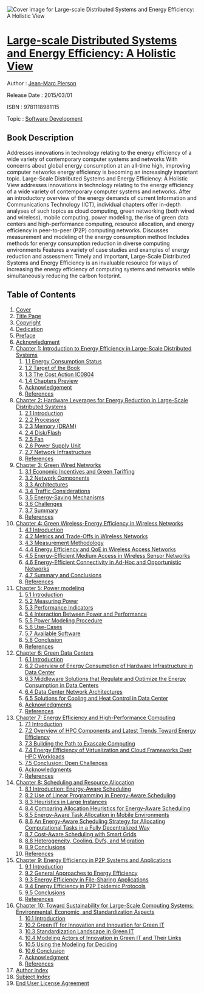 ![Cover image for Large-scale Distributed Systems and Energy Efficiency: A Holistic View](https://imgdetail.ebookreading.net/cover/cover/software_development/EB9781118981115.jpg)

[Large-scale Distributed Systems and Energy Efficiency: A Holistic View](https://ebookreading.net/view/book/Large-scale+Distributed+Systems+and+Energy+Efficiency%3A+A+Holistic+View-EB9781118981115_1.html "Large-scale Distributed Systems and Energy Efficiency: A Holistic View")
====================================================================================================================

Author : [Jean-Marc Pierson](https://ebookreading.net/search/author/Jean-Marc+Pierson)

Release Date : 2015/03/01

ISBN : 9781118981115

Topic : [Software Development](https://ebookreading.net/search/category/software-development)

Book Description
-----------------

Addresses innovations in technology relating to the energy efficiency of a wide variety of contemporary computer systems and networks
With concerns about global energy consumption at an all-time high, improving computer networks energy efficiency is becoming an increasingly important topic. Large-Scale Distributed Systems and Energy Efficiency: A Holistic View addresses innovations in technology relating to the energy efficiency of a wide variety of contemporary computer systems and networks. After an introductory overview of the energy demands of current Information and Communications Technology (ICT), individual chapters offer in-depth analyses of such topics as cloud computing, green networking (both wired and wireless), mobile computing, power modeling, the rise of green data centers and high-performance computing, resource allocation, and energy efficiency in peer-to-peer (P2P) computing networks.
Discusses measurement and modeling of the energy consumption method
Includes methods for energy consumption reduction in diverse computing environments
Features a variety of case studies and examples of energy reduction and assessment
Timely and important, Large-Scale Distributed Systems and Energy Efficiency is an invaluable resource for ways of increasing the energy efficiency of computing systems and networks while simultaneously reducing the carbon footprint.
              
Table of Contents
-----------------

1. [Cover](https://ebookreading.net/view/book/Large-scale+Distributed+Systems+and+Energy+Efficiency%3A+A+Holistic+View-EB9781118981115_1.html#coverstart)
1. [Title Page](https://ebookreading.net/view/book/Large-scale+Distributed+Systems+and+Energy+Efficiency%3A+A+Holistic+View-EB9781118981115_4.html#titlepage)
1. [Copyright](https://ebookreading.net/view/book/Large-scale+Distributed+Systems+and+Energy+Efficiency%3A+A+Holistic+View-EB9781118981115_5.html)
1. [Dedication](https://ebookreading.net/view/book/Large-scale+Distributed+Systems+and+Energy+Efficiency%3A+A+Holistic+View-EB9781118981115_6.html)
1. [Preface](https://ebookreading.net/view/book/Large-scale+Distributed+Systems+and+Energy+Efficiency%3A+A+Holistic+View-EB9781118981115_7.html#f1)
1. [Acknowledgment](https://ebookreading.net/view/book/Large-scale+Distributed+Systems+and+Energy+Efficiency%3A+A+Holistic+View-EB9781118981115_8.html#f2)
1. [Chapter 1: Introduction to Energy Efficiency in Large-Scale Distributed Systems](https://ebookreading.net/view/book/Large-scale+Distributed+Systems+and+Energy+Efficiency%3A+A+Holistic+View-EB9781118981115_9.html#c1)
    1. [1.1 Energy Consumption Status](https://ebookreading.net/view/book/Large-scale+Distributed+Systems+and+Energy+Efficiency%3A+A+Holistic+View-EB9781118981115_9.html#c01_level1_1)
    1. [1.2 Target of the Book](https://ebookreading.net/view/book/Large-scale+Distributed+Systems+and+Energy+Efficiency%3A+A+Holistic+View-EB9781118981115_9.html#c01_level1_2)
    1. [1.3 The Cost Action IC0804](https://ebookreading.net/view/book/Large-scale+Distributed+Systems+and+Energy+Efficiency%3A+A+Holistic+View-EB9781118981115_9.html#c01_level1_3)
    1. [1.4 Chapters Preview](https://ebookreading.net/view/book/Large-scale+Distributed+Systems+and+Energy+Efficiency%3A+A+Holistic+View-EB9781118981115_9.html#c01_level1_4)
    1. [Acknowledgement](https://ebookreading.net/view/book/Large-scale+Distributed+Systems+and+Energy+Efficiency%3A+A+Holistic+View-EB9781118981115_9.html#c01_level1_5)
    1. [References](https://ebookreading.net/view/book/Large-scale+Distributed+Systems+and+Energy+Efficiency%3A+A+Holistic+View-EB9781118981115_9.html#c01_level1_6)
1. [Chapter 2: Hardware Leverages for Energy Reduction in Large-Scale Distributed Systems](https://ebookreading.net/view/book/Large-scale+Distributed+Systems+and+Energy+Efficiency%3A+A+Holistic+View-EB9781118981115_10.html#c2)
    1. [2.1 Introduction](https://ebookreading.net/view/book/Large-scale+Distributed+Systems+and+Energy+Efficiency%3A+A+Holistic+View-EB9781118981115_10.html#c02_level1_1)
    1. [2.2 Processor](https://ebookreading.net/view/book/Large-scale+Distributed+Systems+and+Energy+Efficiency%3A+A+Holistic+View-EB9781118981115_10.html#c02_level1_2)
    1. [2.3 Memory (DRAM)](https://ebookreading.net/view/book/Large-scale+Distributed+Systems+and+Energy+Efficiency%3A+A+Holistic+View-EB9781118981115_10.html#c02_level1_3)
    1. [2.4 Disk/Flash](https://ebookreading.net/view/book/Large-scale+Distributed+Systems+and+Energy+Efficiency%3A+A+Holistic+View-EB9781118981115_10.html#c02_level1_4)
    1. [2.5 Fan](https://ebookreading.net/view/book/Large-scale+Distributed+Systems+and+Energy+Efficiency%3A+A+Holistic+View-EB9781118981115_10.html#c02_level1_5)
    1. [2.6 Power Supply Unit](https://ebookreading.net/view/book/Large-scale+Distributed+Systems+and+Energy+Efficiency%3A+A+Holistic+View-EB9781118981115_10.html#c02_level1_6)
    1. [2.7 Network Infrastructure](https://ebookreading.net/view/book/Large-scale+Distributed+Systems+and+Energy+Efficiency%3A+A+Holistic+View-EB9781118981115_10.html#c02_level1_7)
    1. [References](https://ebookreading.net/view/book/Large-scale+Distributed+Systems+and+Energy+Efficiency%3A+A+Holistic+View-EB9781118981115_10.html#c02_level1_8)
1. [Chapter 3: Green Wired Networks](https://ebookreading.net/view/book/Large-scale+Distributed+Systems+and+Energy+Efficiency%3A+A+Holistic+View-EB9781118981115_11.html#c3)
    1. [3.1 Economic Incentives and Green Tariffing](https://ebookreading.net/view/book/Large-scale+Distributed+Systems+and+Energy+Efficiency%3A+A+Holistic+View-EB9781118981115_11.html#c03_level1_1)
    1. [3.2 Network Components](https://ebookreading.net/view/book/Large-scale+Distributed+Systems+and+Energy+Efficiency%3A+A+Holistic+View-EB9781118981115_11.html#c03_level1_2)
    1. [3.3 Architectures](https://ebookreading.net/view/book/Large-scale+Distributed+Systems+and+Energy+Efficiency%3A+A+Holistic+View-EB9781118981115_11.html#c03_level1_3)
    1. [3.4 Traffic Considerations](https://ebookreading.net/view/book/Large-scale+Distributed+Systems+and+Energy+Efficiency%3A+A+Holistic+View-EB9781118981115_11.html#c03_level1_4)
    1. [3.5 Energy-Saving Mechanisms](https://ebookreading.net/view/book/Large-scale+Distributed+Systems+and+Energy+Efficiency%3A+A+Holistic+View-EB9781118981115_11.html#c03_level1_5)
    1. [3.6 Challenges](https://ebookreading.net/view/book/Large-scale+Distributed+Systems+and+Energy+Efficiency%3A+A+Holistic+View-EB9781118981115_11.html#c03_level1_6)
    1. [3.7 Summary](https://ebookreading.net/view/book/Large-scale+Distributed+Systems+and+Energy+Efficiency%3A+A+Holistic+View-EB9781118981115_11.html#c03_level1_7)
    1. [References](https://ebookreading.net/view/book/Large-scale+Distributed+Systems+and+Energy+Efficiency%3A+A+Holistic+View-EB9781118981115_11.html#c03_level1_8)
1. [Chapter 4: Green Wireless-Energy Efficiency in Wireless Networks](https://ebookreading.net/view/book/Large-scale+Distributed+Systems+and+Energy+Efficiency%3A+A+Holistic+View-EB9781118981115_12.html#c4)
    1. [4.1 Introduction](https://ebookreading.net/view/book/Large-scale+Distributed+Systems+and+Energy+Efficiency%3A+A+Holistic+View-EB9781118981115_12.html#c04_level1_1)
    1. [4.2 Metrics and Trade-Offs in Wireless Networks](https://ebookreading.net/view/book/Large-scale+Distributed+Systems+and+Energy+Efficiency%3A+A+Holistic+View-EB9781118981115_12.html#c04_level1_2)
    1. [4.3 Measurement Methodology](https://ebookreading.net/view/book/Large-scale+Distributed+Systems+and+Energy+Efficiency%3A+A+Holistic+View-EB9781118981115_12.html#c04_level1_3)
    1. [4.4 Energy Efficiency and QoE in Wireless Access Networks](https://ebookreading.net/view/book/Large-scale+Distributed+Systems+and+Energy+Efficiency%3A+A+Holistic+View-EB9781118981115_12.html#c04_level1_4)
    1. [4.5 Energy-Efficient Medium Access in Wireless Sensor Networks](https://ebookreading.net/view/book/Large-scale+Distributed+Systems+and+Energy+Efficiency%3A+A+Holistic+View-EB9781118981115_12.html#c04_level1_5)
    1. [4.6 Energy-Efficient Connectivity in Ad-Hoc and Opportunistic Networks](https://ebookreading.net/view/book/Large-scale+Distributed+Systems+and+Energy+Efficiency%3A+A+Holistic+View-EB9781118981115_12.html#c04_level1_6)
    1. [4.7 Summary and Conclusions](https://ebookreading.net/view/book/Large-scale+Distributed+Systems+and+Energy+Efficiency%3A+A+Holistic+View-EB9781118981115_12.html#c04_level1_7)
    1. [References](https://ebookreading.net/view/book/Large-scale+Distributed+Systems+and+Energy+Efficiency%3A+A+Holistic+View-EB9781118981115_12.html#c04_level1_8)
1. [Chapter 5: Power modeling](https://ebookreading.net/view/book/Large-scale+Distributed+Systems+and+Energy+Efficiency%3A+A+Holistic+View-EB9781118981115_13.html#c5)
    1. [5.1 Introduction](https://ebookreading.net/view/book/Large-scale+Distributed+Systems+and+Energy+Efficiency%3A+A+Holistic+View-EB9781118981115_13.html#c05_level1_1)
    1. [5.2 Measuring Power](https://ebookreading.net/view/book/Large-scale+Distributed+Systems+and+Energy+Efficiency%3A+A+Holistic+View-EB9781118981115_13.html#c05_level1_2)
    1. [5.3 Performance Indicators](https://ebookreading.net/view/book/Large-scale+Distributed+Systems+and+Energy+Efficiency%3A+A+Holistic+View-EB9781118981115_13.html#c05_level1_3)
    1. [5.4 Interaction Between Power and Performance](https://ebookreading.net/view/book/Large-scale+Distributed+Systems+and+Energy+Efficiency%3A+A+Holistic+View-EB9781118981115_13.html#c05_level1_4)
    1. [5.5 Power Modeling Procedure](https://ebookreading.net/view/book/Large-scale+Distributed+Systems+and+Energy+Efficiency%3A+A+Holistic+View-EB9781118981115_13.html#c05_level1_5)
    1. [5.6 Use-Cases](https://ebookreading.net/view/book/Large-scale+Distributed+Systems+and+Energy+Efficiency%3A+A+Holistic+View-EB9781118981115_13.html#c05_level1_6)
    1. [5.7 Available Software](https://ebookreading.net/view/book/Large-scale+Distributed+Systems+and+Energy+Efficiency%3A+A+Holistic+View-EB9781118981115_13.html#c05_level1_7)
    1. [5.8 Conclusion](https://ebookreading.net/view/book/Large-scale+Distributed+Systems+and+Energy+Efficiency%3A+A+Holistic+View-EB9781118981115_13.html#c05_level1_8)
    1. [References](https://ebookreading.net/view/book/Large-scale+Distributed+Systems+and+Energy+Efficiency%3A+A+Holistic+View-EB9781118981115_13.html#c05_level1_9)
1. [Chapter 6: Green Data Centers](https://ebookreading.net/view/book/Large-scale+Distributed+Systems+and+Energy+Efficiency%3A+A+Holistic+View-EB9781118981115_14.html#c6)
    1. [6.1 Introduction](https://ebookreading.net/view/book/Large-scale+Distributed+Systems+and+Energy+Efficiency%3A+A+Holistic+View-EB9781118981115_14.html#c06_level1_1)
    1. [6.2 Overview of Energy Consumption of Hardware Infrastructure in Data Center](https://ebookreading.net/view/book/Large-scale+Distributed+Systems+and+Energy+Efficiency%3A+A+Holistic+View-EB9781118981115_14.html#c06_level1_2)
    1. [6.3 Middleware Solutions that Regulate and Optimize the Energy Consumption in Data Centers](https://ebookreading.net/view/book/Large-scale+Distributed+Systems+and+Energy+Efficiency%3A+A+Holistic+View-EB9781118981115_14.html#c06_level1_3)
    1. [6.4 Data Center Network Architectures](https://ebookreading.net/view/book/Large-scale+Distributed+Systems+and+Energy+Efficiency%3A+A+Holistic+View-EB9781118981115_14.html#c06_level1_4)
    1. [6.5 Solutions for Cooling and Heat Control in Data Center](https://ebookreading.net/view/book/Large-scale+Distributed+Systems+and+Energy+Efficiency%3A+A+Holistic+View-EB9781118981115_14.html#c06_level1_5)
    1. [Acknowledgments](https://ebookreading.net/view/book/Large-scale+Distributed+Systems+and+Energy+Efficiency%3A+A+Holistic+View-EB9781118981115_14.html#c06_level1_6)
    1. [References](https://ebookreading.net/view/book/Large-scale+Distributed+Systems+and+Energy+Efficiency%3A+A+Holistic+View-EB9781118981115_14.html#c06_level1_7)
1. [Chapter 7: Energy Efficiency and High-Performance Computing](https://ebookreading.net/view/book/Large-scale+Distributed+Systems+and+Energy+Efficiency%3A+A+Holistic+View-EB9781118981115_15.html#c7)
    1. [7.1 Introduction](https://ebookreading.net/view/book/Large-scale+Distributed+Systems+and+Energy+Efficiency%3A+A+Holistic+View-EB9781118981115_15.html#c07_level1_1)
    1. [7.2 Overview of HPC Components and Latest Trends Toward Energy Efficiency](https://ebookreading.net/view/book/Large-scale+Distributed+Systems+and+Energy+Efficiency%3A+A+Holistic+View-EB9781118981115_15.html#c07_level1_2)
    1. [7.3 Building the Path to Exascale Computing](https://ebookreading.net/view/book/Large-scale+Distributed+Systems+and+Energy+Efficiency%3A+A+Holistic+View-EB9781118981115_15.html#c07_level1_3)
    1. [7.4 Energy Efficiency of Virtualization and Cloud Frameworks Over HPC Workloads](https://ebookreading.net/view/book/Large-scale+Distributed+Systems+and+Energy+Efficiency%3A+A+Holistic+View-EB9781118981115_15.html#c07_level1_4)
    1. [7.5 Conclusion: Open Challenges](https://ebookreading.net/view/book/Large-scale+Distributed+Systems+and+Energy+Efficiency%3A+A+Holistic+View-EB9781118981115_15.html#c07_level1_5)
    1. [Acknowledgments](https://ebookreading.net/view/book/Large-scale+Distributed+Systems+and+Energy+Efficiency%3A+A+Holistic+View-EB9781118981115_15.html#c07_level1_6)
    1. [References](https://ebookreading.net/view/book/Large-scale+Distributed+Systems+and+Energy+Efficiency%3A+A+Holistic+View-EB9781118981115_15.html#c07_level1_7)
1. [Chapter 8: Scheduling and Resource Allocation](https://ebookreading.net/view/book/Large-scale+Distributed+Systems+and+Energy+Efficiency%3A+A+Holistic+View-EB9781118981115_16.html#c8)
    1. [8.1 Introduction: Energy-Aware Scheduling](https://ebookreading.net/view/book/Large-scale+Distributed+Systems+and+Energy+Efficiency%3A+A+Holistic+View-EB9781118981115_16.html#c08_level1_1)
    1. [8.2 Use of Linear Programming in Energy-Aware Scheduling](https://ebookreading.net/view/book/Large-scale+Distributed+Systems+and+Energy+Efficiency%3A+A+Holistic+View-EB9781118981115_16.html#c08_level1_2)
    1. [8.3 Heuristics in Large Instances](https://ebookreading.net/view/book/Large-scale+Distributed+Systems+and+Energy+Efficiency%3A+A+Holistic+View-EB9781118981115_16.html#c08_level1_3)
    1. [8.4 Comparing Allocation Heuristics for Energy-Aware Scheduling](https://ebookreading.net/view/book/Large-scale+Distributed+Systems+and+Energy+Efficiency%3A+A+Holistic+View-EB9781118981115_16.html#c08_level1_4)
    1. [8.5 Energy-Aware Task Allocation in Mobile Environments](https://ebookreading.net/view/book/Large-scale+Distributed+Systems+and+Energy+Efficiency%3A+A+Holistic+View-EB9781118981115_16.html#c08_level1_5)
    1. [8.6 An Energy-Aware Scheduling Strategy for Allocating Computational Tasks in a Fully Decentralized Way](https://ebookreading.net/view/book/Large-scale+Distributed+Systems+and+Energy+Efficiency%3A+A+Holistic+View-EB9781118981115_16.html#c08_level1_6)
    1. [8.7 Cost-Aware Scheduling with Smart Grids](https://ebookreading.net/view/book/Large-scale+Distributed+Systems+and+Energy+Efficiency%3A+A+Holistic+View-EB9781118981115_16.html#c08_level1_7)
    1. [8.8 Heterogeneity, Cooling, Dvfs, and Migration](https://ebookreading.net/view/book/Large-scale+Distributed+Systems+and+Energy+Efficiency%3A+A+Holistic+View-EB9781118981115_16.html#c08_level1_8)
    1. [8.9 Conclusions](https://ebookreading.net/view/book/Large-scale+Distributed+Systems+and+Energy+Efficiency%3A+A+Holistic+View-EB9781118981115_16.html#c08_level1_9)
    1. [References](https://ebookreading.net/view/book/Large-scale+Distributed+Systems+and+Energy+Efficiency%3A+A+Holistic+View-EB9781118981115_16.html#c08_level1_10)
1. [Chapter 9: Energy Efficiency in P2P Systems and Applications](https://ebookreading.net/view/book/Large-scale+Distributed+Systems+and+Energy+Efficiency%3A+A+Holistic+View-EB9781118981115_17.html#c9)
    1. [9.1 Introduction](https://ebookreading.net/view/book/Large-scale+Distributed+Systems+and+Energy+Efficiency%3A+A+Holistic+View-EB9781118981115_17.html#c09_level1_1)
    1. [9.2 General Approaches to Energy Efficiency](https://ebookreading.net/view/book/Large-scale+Distributed+Systems+and+Energy+Efficiency%3A+A+Holistic+View-EB9781118981115_17.html#c09_level1_2)
    1. [9.3 Energy Efficiency in File-Sharing Applications](https://ebookreading.net/view/book/Large-scale+Distributed+Systems+and+Energy+Efficiency%3A+A+Holistic+View-EB9781118981115_17.html#c09_level1_3)
    1. [9.4 Energy Efficiency in P2P Epidemic Protocols](https://ebookreading.net/view/book/Large-scale+Distributed+Systems+and+Energy+Efficiency%3A+A+Holistic+View-EB9781118981115_17.html#c09_level1_4)
    1. [9.5 Conclusions](https://ebookreading.net/view/book/Large-scale+Distributed+Systems+and+Energy+Efficiency%3A+A+Holistic+View-EB9781118981115_17.html#c09_level1_5)
    1. [References](https://ebookreading.net/view/book/Large-scale+Distributed+Systems+and+Energy+Efficiency%3A+A+Holistic+View-EB9781118981115_17.html#c09_level1_6)
1. [Chapter 10: Toward Sustainability for Large-Scale Computing Systems: Environmental, Economic, and Standardization Aspects](https://ebookreading.net/view/book/Large-scale+Distributed+Systems+and+Energy+Efficiency%3A+A+Holistic+View-EB9781118981115_18.html#c10)
    1. [10.1 Introduction](https://ebookreading.net/view/book/Large-scale+Distributed+Systems+and+Energy+Efficiency%3A+A+Holistic+View-EB9781118981115_18.html#c010_level1_1)
    1. [10.2 Green IT for Innovation and Innovation for Green IT](https://ebookreading.net/view/book/Large-scale+Distributed+Systems+and+Energy+Efficiency%3A+A+Holistic+View-EB9781118981115_18.html#c010_level1_2)
    1. [10.3 Standardization Landscape in Green IT](https://ebookreading.net/view/book/Large-scale+Distributed+Systems+and+Energy+Efficiency%3A+A+Holistic+View-EB9781118981115_18.html#c010_level1_3)
    1. [10.4 Modeling Actors of Innovation in Green IT and Their Links](https://ebookreading.net/view/book/Large-scale+Distributed+Systems+and+Energy+Efficiency%3A+A+Holistic+View-EB9781118981115_18.html#c010_level1_4)
    1. [10.5 Using the Modeling for Deciding](https://ebookreading.net/view/book/Large-scale+Distributed+Systems+and+Energy+Efficiency%3A+A+Holistic+View-EB9781118981115_18.html#c010_level1_5)
    1. [10.6 Conclusion](https://ebookreading.net/view/book/Large-scale+Distributed+Systems+and+Energy+Efficiency%3A+A+Holistic+View-EB9781118981115_18.html#c010_level1_6)
    1. [Acknowledgment](https://ebookreading.net/view/book/Large-scale+Distributed+Systems+and+Energy+Efficiency%3A+A+Holistic+View-EB9781118981115_18.html#c010_level1_7)
    1. [References](https://ebookreading.net/view/book/Large-scale+Distributed+Systems+and+Energy+Efficiency%3A+A+Holistic+View-EB9781118981115_18.html#c010_level1_8)
1. [Author Index](https://ebookreading.net/view/book/Large-scale+Distributed+Systems+and+Energy+Efficiency%3A+A+Holistic+View-EB9781118981115_19.html)
1. [Subject Index](https://ebookreading.net/view/book/Large-scale+Distributed+Systems+and+Energy+Efficiency%3A+A+Holistic+View-EB9781118981115_20.html)
1. [End User License Agreement](https://ebookreading.net/view/book/Large-scale+Distributed+Systems+and+Energy+Efficiency%3A+A+Holistic+View-EB9781118981115_22.html)
